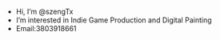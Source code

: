 -  Hi, I’m @szengTx
-  I’m interested in Indie Game Production and Digital Painting
- Email:3803918661


<!---
szengTx/szengTx is a ✨ special ✨ repository because its `README.md` (this file) appears on your GitHub profile.
You can click the Preview link to take a look at your changes.
--->
